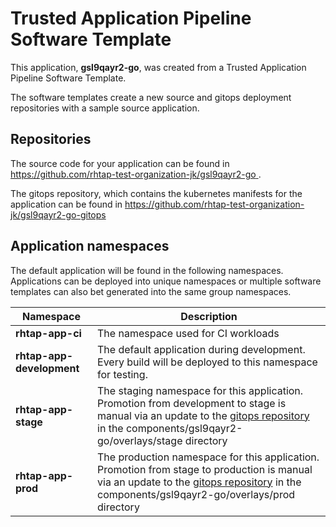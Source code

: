 # Trusted Application Pipeline Software Template

This application, **gsl9qayr2-go**, was created from a Trusted Application Pipeline Software Template.

The software templates create a new source and gitops deployment repositories with a sample source application. 

## Repositories

The source code for your application can be found in [https://github.com/rhtap-test-organization-jk/gsl9qayr2-go ](https://github.com/rhtap-test-organization-jk/gsl9qayr2-go ).
 
The gitops repository, which contains the kubernetes manifests for the application can be found in 
[https://github.com/rhtap-test-organization-jk/gsl9qayr2-go-gitops ](https://github.com/rhtap-test-organization-jk/gsl9qayr2-go-gitops ) 

## Application namespaces 

The default application will be found in the following namespaces. Applications can be deployed into unique namespaces or multiple software templates can also bet generated into the same group namespaces.  

|  Namespace   |  Description   |  
| -------- | -------- |
| **rhtap-app-ci** | The namespace used for CI workloads |
| **rhtap-app-development** | The default application during development. Every build will be deployed to this namespace for testing. |
| **rhtap-app-stage** | The staging namespace for this application. Promotion from development to stage is manual via an update to the [gitops repository](https://github.com/rhtap-test-organization-jk/gsl9qayr2-go-gitops ) in the components/gsl9qayr2-go/overlays/stage directory |
| **rhtap-app-prod** | The production namespace for this application. Promotion from stage to production is manual via an update to the [gitops repository](https://github.com/rhtap-test-organization-jk/gsl9qayr2-go-gitops ) in the components/gsl9qayr2-go/overlays/prod directory |